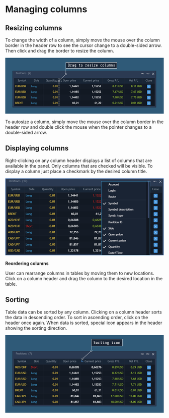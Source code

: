 # Managing columns

## **Resizing columns**

To change the width of a column, simply move the mouse over the column border in the header row to see the cursor change to a double-sided arrow. Then click and drag the border to resize the column.

![](../../.gitbook/assets/1-35.png)

To autosize a column, simply move the mouse over the column border in the header row and double click the mouse when the pointer changes to a double-sided arrow.

## **Displaying columns**

Right-clicking on any column header displays a list of columns that are available in the panel. Only columns that are checked will be visible. To display a column just place a checkmark by the desired column title.

![](../../.gitbook/assets/2-19.png)

**Reordering columns**

User can rearrange columns in tables by moving them to new locations. Click on a column header and drag the column to the desired location in the table.

## Sorting

Table data can be sorted by any column. Clicking on a column header sorts the data in descending order. To sort in ascending order, click on the header once again. When data is sorted, special icon appears in the header showing the sorting direction.

![](../../.gitbook/assets/3-20.png)


